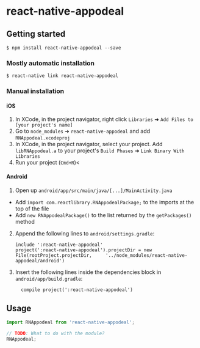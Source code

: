 
# react-native-appodeal

## Getting started

`$ npm install react-native-appodeal --save`

### Mostly automatic installation

`$ react-native link react-native-appodeal`

### Manual installation


#### iOS

1. In XCode, in the project navigator, right click `Libraries` ➜ `Add Files to [your project's name]`
2. Go to `node_modules` ➜ `react-native-appodeal` and add `RNAppodeal.xcodeproj`
3. In XCode, in the project navigator, select your project. Add `libRNAppodeal.a` to your project's `Build Phases` ➜ `Link Binary With Libraries`
4. Run your project (`Cmd+R`)<

#### Android

1. Open up `android/app/src/main/java/[...]/MainActivity.java`
  - Add `import com.reactlibrary.RNAppodealPackage;` to the imports at the top of the file
  - Add `new RNAppodealPackage()` to the list returned by the `getPackages()` method
2. Append the following lines to `android/settings.gradle`:
  	```
  	include ':react-native-appodeal'
  	project(':react-native-appodeal').projectDir = new File(rootProject.projectDir, 	'../node_modules/react-native-appodeal/android')
  	```
3. Insert the following lines inside the dependencies block in `android/app/build.gradle`:
  	```
      compile project(':react-native-appodeal')
  	```


## Usage
```javascript
import RNAppodeal from 'react-native-appodeal';

// TODO: What to do with the module?
RNAppodeal;
```
  